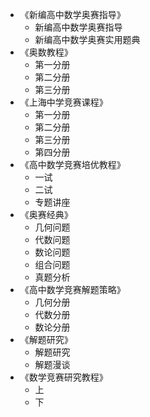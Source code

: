 *	《新编高中数学奥赛指导》
	*	新编高中数学奥赛指导
	*	新编高中数学奥赛实用题典
*	《奥数教程》
	*	第一分册
	*	第二分册
	*	第三分册
*	《上海中学竞赛课程》
	*	第一分册
	*	第二分册
	*	第三分册
	*	第四分册
*	《高中数学竞赛培优教程》
	*	一试
	*	二试
	*	专题讲座
*	《奥赛经典》
	*	几何问题
	*	代数问题
	*	数论问题
	*	组合问题
	*	真题分析
*	《高中数学竞赛解题策略》
	*	几何分册
	*	代数分册
	*	数论分册
*	《解题研究》
	*	解题研究
	*	解题漫谈
*	《数学竞赛研究教程》
	*	上
	*	下